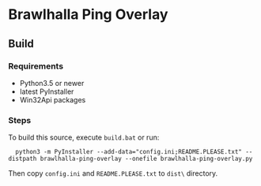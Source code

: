 # Brawlhalla Ping Overlay
## Build
### Requirements
* Python3.5 or newer
* latest PyInstaller
* Win32Api packages
### Steps
To build this source, execute `build.bat` or run:
```
  python3 -m PyInstaller --add-data="config.ini;README.PLEASE.txt" --distpath brawlhalla-ping-overlay --onefile brawlhalla-ping-overlay.py
```
Then copy `config.ini` and `README.PLEASE.txt` to `dist\` directory.